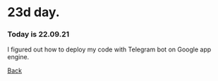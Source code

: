 # 23d day.
### Today is 22.09.21
I figured out how to deploy my code with Telegram bot on Google app engine.

[Back](README.md)
